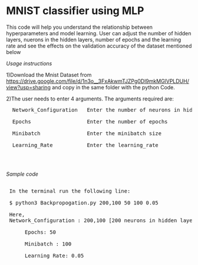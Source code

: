 # MNIST classifier using MLP # 
This code will help you understand the relationship between hyperparameters and model learning. User can adjust the number of hidden layers, nuerons in the hidden layers, number of epochs and the learning rate and see the effects on the validation accuracy of the dataset mentioned below 

*Usage instructions* <br>

1)Download the Mnist Dataset from https://drive.google.com/file/d/1n3o__3FxAkwmTJZPg0Dl9mkMGlVPLDUH/view?usp=sharing and copy in the same folder with the python Code.

2)The user needs to enter 4 arguments. The arguments required are:
<pre>
  Network_Configuration   Enter the number of neurons in hidden each layer astuple {Seperated by comma} <br>
  Epochs                  Enter the number of epochs <br>
  Minibatch               Enter the minibatch size<br>
  Learning_Rate           Enter the learning_rate<br>
  
 </pre>
  *Sample code*
<pre>  
 In the terminal run the following line:

 $ python3 Backpropogation.py 200,100 50 100 0.05
 
 Here,<br> Network_Configuration : 200,100 [200 neurons in hidden layer and 100 neurons in the second hidden layer]<br>
      Epochs: 50<br>
      Minibatch : 100<br>
      Learning Rate: 0.05<br>
 </pre>
 
  
  
  




 
 
 
